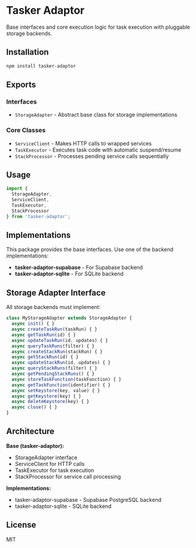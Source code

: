 # Tasker Adaptor

Base interfaces and core execution logic for task execution with pluggable storage backends.

## Installation

```bash
npm install tasker-adaptor
```

## Exports

### Interfaces
- `StorageAdapter` - Abstract base class for storage implementations

### Core Classes
- `ServiceClient` - Makes HTTP calls to wrapped services
- `TaskExecutor` - Executes task code with automatic suspend/resume
- `StackProcessor` - Processes pending service calls sequentially

## Usage

```javascript
import {
  StorageAdapter,
  ServiceClient,
  TaskExecutor,
  StackProcessor
} from 'tasker-adaptor';
```

## Implementations

This package provides the base interfaces. Use one of the backend implementations:

- **tasker-adaptor-supabase** - For Supabase backend
- **tasker-adaptor-sqlite** - For SQLite backend

## Storage Adapter Interface

All storage backends must implement:

```javascript
class MyStorageAdapter extends StorageAdapter {
  async init() { }
  async createTaskRun(taskRun) { }
  async getTaskRun(id) { }
  async updateTaskRun(id, updates) { }
  async queryTaskRuns(filter) { }
  async createStackRun(stackRun) { }
  async getStackRun(id) { }
  async updateStackRun(id, updates) { }
  async queryStackRuns(filter) { }
  async getPendingStackRuns() { }
  async storeTaskFunction(taskFunction) { }
  async getTaskFunction(identifier) { }
  async setKeystore(key, value) { }
  async getKeystore(key) { }
  async deleteKeystore(key) { }
  async close() { }
}
```

## Architecture

**Base (tasker-adaptor):**
- StorageAdapter interface
- ServiceClient for HTTP calls
- TaskExecutor for task execution
- StackProcessor for service call processing

**Implementations:**
- tasker-adaptor-supabase - Supabase PostgreSQL backend
- tasker-adaptor-sqlite - SQLite backend

## License

MIT

